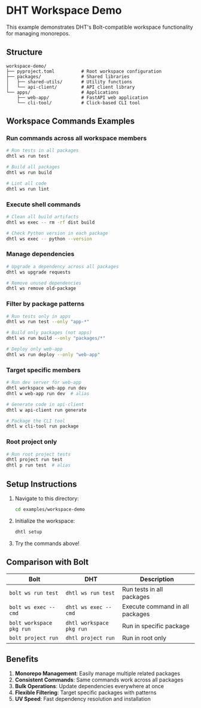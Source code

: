 # DHT Workspace Demo

This example demonstrates DHT's Bolt-compatible workspace functionality for managing monorepos.

## Structure

```
workspace-demo/
├── pyproject.toml          # Root workspace configuration
├── packages/               # Shared libraries
│   ├── shared-utils/       # Utility functions
│   └── api-client/         # API client library
└── apps/                   # Applications
    ├── web-app/            # FastAPI web application
    └── cli-tool/           # Click-based CLI tool
```

## Workspace Commands Examples

### Run commands across all workspace members

```bash
# Run tests in all packages
dhtl ws run test

# Build all packages
dhtl ws run build

# Lint all code
dhtl ws run lint
```

### Execute shell commands

```bash
# Clean all build artifacts
dhtl ws exec -- rm -rf dist build

# Check Python version in each package
dhtl ws exec -- python --version
```

### Manage dependencies

```bash
# Upgrade a dependency across all packages
dhtl ws upgrade requests

# Remove unused dependencies
dhtl ws remove old-package
```

### Filter by package patterns

```bash
# Run tests only in apps
dhtl ws run test --only "app-*"

# Build only packages (not apps)
dhtl ws run build --only "packages/*"

# Deploy only web-app
dhtl ws run deploy --only "web-app"
```

### Target specific members

```bash
# Run dev server for web-app
dhtl workspace web-app run dev
dhtl w web-app run dev  # alias

# Generate code in api-client
dhtl w api-client run generate

# Package the CLI tool
dhtl w cli-tool run package
```

### Root project only

```bash
# Run root project tests
dhtl project run test
dhtl p run test  # alias
```

## Setup Instructions

1. Navigate to this directory:
   ```bash
   cd examples/workspace-demo
   ```

2. Initialize the workspace:
   ```bash
   dhtl setup
   ```

3. Try the commands above!

## Comparison with Bolt

| Bolt | DHT | Description |
|------|-----|-------------|
| `bolt ws run test` | `dhtl ws run test` | Run tests in all packages |
| `bolt ws exec -- cmd` | `dhtl ws exec -- cmd` | Execute command in all packages |
| `bolt workspace pkg run` | `dhtl workspace pkg run` | Run in specific package |
| `bolt project run` | `dhtl project run` | Run in root only |

## Benefits

1. **Monorepo Management**: Easily manage multiple related packages
2. **Consistent Commands**: Same commands work across all packages
3. **Bulk Operations**: Update dependencies everywhere at once
4. **Flexible Filtering**: Target specific packages with patterns
5. **UV Speed**: Fast dependency resolution and installation
